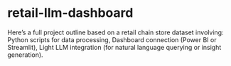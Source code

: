 # retail-llm-dashboard
Here’s a full project outline based on a retail chain store dataset involving:  Python scripts for data processing,  Dashboard connection (Power BI or Streamlit),  Light LLM integration (for natural language querying or insight generation).
